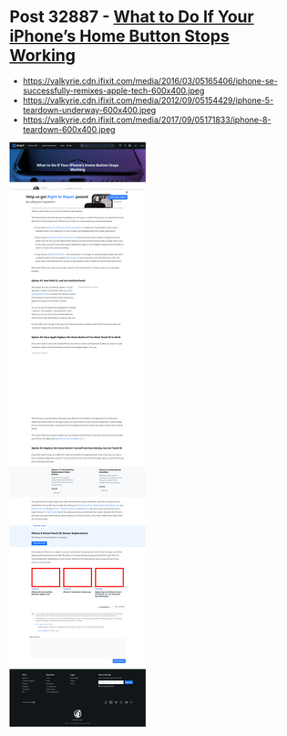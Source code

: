 # Post 32887 - [What to Do If Your iPhone&#8217;s Home Button Stops Working](https://www.ifixit.com/News/32887/what-to-do-if-your-iphones-home-button-stops-working)

- https://valkyrie.cdn.ifixit.com/media/2016/03/05165406/iphone-se-successfully-remixes-apple-tech-600x400.jpeg
- https://valkyrie.cdn.ifixit.com/media/2012/09/05154429/iphone-5-teardown-underway-600x400.jpeg
- https://valkyrie.cdn.ifixit.com/media/2017/09/05171833/iphone-8-teardown-600x400.jpeg

![screencap](screenshots/bb2c546a-f00c-4297-9dc5-16b7d122ec16.png)
